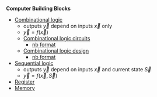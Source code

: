 __Computer Building Blocks__

- [Combinational logic](./com.md)
  - outputs $\vec{y}$ depend on inputs $\vec{x}$ only
  - $\vec{y} = f(\vec{x})$
  - [Combinational logic circuits](./comcirc.md)
    - [nb format](./comcirc.ipynb)
  - [Combinational logic design](./comdes.md)
    - [nb format](./comdes.ipynb)
- [Sequential logic](./seq.md)
  - outputs $\vec{y}$ depend on inputs $\vec{x}$ and current state $\vec{S}$
  - $\vec{y} = f(\vec{x},\vec{S})$
- [Register](./reg.md)
- [Memory](./mem.md)